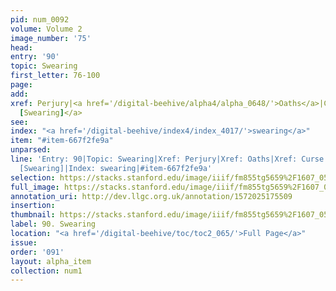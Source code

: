 ```yaml
---
pid: num_0092
volume: Volume 2
image_number: '75'
head: 
entry: '90'
topic: Swearing
first_letter: 76-100
page: 
add: 
xref: Perjury|<a href='/digital-beehive/alpha4/alpha_0648/'>Oaths</a>|Curse|<a href='/digital-beehive/toc/toc2_284/'>1455
  [Swearing]</a>
see: 
index: "<a href='/digital-beehive/index4/index_4017/'>swearing</a>"
item: "#item-667f2fe9a"
unparsed: 
line: 'Entry: 90|Topic: Swearing|Xref: Perjury|Xref: Oaths|Xref: Curse|Xref: 1455
  [Swearing]|Index: swearing|#item-667f2fe9a'
selection: https://stacks.stanford.edu/image/iiif/fm855tg5659%2F1607_0542/282,4472,3068,614/full/0/default.jpg
full_image: https://stacks.stanford.edu/image/iiif/fm855tg5659%2F1607_0542/full/full/0/default.jpg
annotation_uri: http://dev.llgc.org.uk/annotation/1572025175509
insertion: 
thumbnail: https://stacks.stanford.edu/image/iiif/fm855tg5659%2F1607_0542/282,4472,600,180/250,/0/default.jpg
label: 90. Swearing
location: "<a href='/digital-beehive/toc/toc2_065/'>Full Page</a>"
issue: 
order: '091'
layout: alpha_item
collection: num1
---
```


